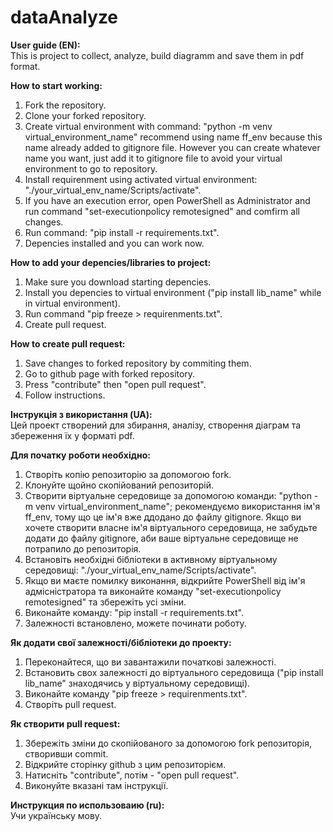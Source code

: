 # dataAnalyze
**User guide (EN):**  
This is project to collect, analyze, build diagramm and save them in pdf format.

**How to start working:**
1. Fork the repository.
2. Clone your forked repository.
3. Create virtual environment with command: "python -m venv virtual_environment_name" recommend using name ff_env because this name already added to gitignore file.
   However you can create whatever name you want, just add it to gitignore file to avoid your virtual environment to go to repository.
4. Install requirenment using activated virtual environment: "./your_virtual_env_name/Scripts/activate".
5. If you have an execution error, open PowerShell as Administrator and run command "set-executionpolicy remotesigned" and comfirm all changes.
6. Run command: "pip install -r requirements.txt".
7. Depencies installed and you can work now.  

**How to add your depencies/libraries to project:**
1. Make sure you download starting depencies.
2. Install you depencies to virtual environment ("pip install lib_name" while in virtual environment).
3. Run command "pip freeze > requirenments.txt".
4. Create pull request.  

**How to create pull request:**
1. Save changes to forked repository by commiting them.
2. Go to github page with forked repository.
3. Press "contribute" then "open pull request".
4. Follow instructions.

**Інструкція з використання (UA):**  
Цей проект створений для збирання, аналізу, створення діаграм та збереження їх у форматі pdf.

**Для початку роботи необхідно:**
1. Створіть копію репозиторію за допомогою fork.
2. Клонуйте щойно скопійований репозиторій.
3. Створити віртуальне середовище за допомогою команди: "python -m venv virtual_environment_name"; рекомендуємо використання ім'я ff_env, тому що це ім'я вже ддодано до файлу gitignore.
   Якщо ви хочете створити власне ім'я віртуального середовища, не забудьте додати до файлу gitignore, аби ваше віртуальне середовище не потрапило до репозиторія.
4. Встановіть необхідні бібліотеки в активному віртуальному середовищі: "./your_virtual_env_name/Scripts/activate".
5. Якщо ви маєте помилку виконання, відкрийте PowerShell від ім'я адмісністратора та виконайте команду "set-executionpolicy remotesigned" та збережіть усі зміни.
6. Виконайте команду: "pip install -r requirements.txt".
7. Залежності встановлено, можете починати роботу.

**Як додати свої залежності/бібліотеки до проекту:**
1. Переконайтеся, що ви завантажили початкові залежності.
2. Встановить свох залежності до віртуального середовища ("pip install lib_name" знаходячись у віртуальному середовищі).
3. Виконайте команду "pip freeze > requirenments.txt".
4. Створіть pull request.

**Як створити pull request:**
1. Збережіть зміни до скопійованого за допомогою fork репозиторія, створивши commit.
2. Відкрийте сторінку github з цим репозиторієм.
3. Натисніть "contribute", потім - "open pull request".
4. Виконуйте вказані там інструкції.

**Инструкция по использоваию (ru):**  
Учи українську мову.